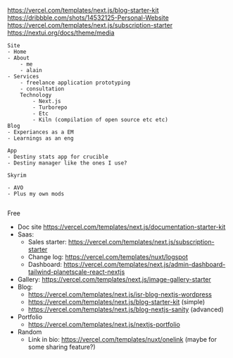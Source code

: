 https://vercel.com/templates/next.js/blog-starter-kit
https://dribbble.com/shots/14532125-Personal-Website
https://vercel.com/templates/next.js/subscription-starter
https://nextui.org/docs/theme/media

```
Site
- Home
- About
    - me
    - alain
- Services
    - freelance application prototyping
    - consultation
    Technology
        - Next.js
        - Turborepo
        - Etc
        - Kiln (compilation of open source etc etc)
Blog
- Experiances as a EM
- Learnings as an eng

App
- Destiny stats app for crucible
- Destiny manager like the ones I use?

Skyrim

- AVO 
- Plus my own mods


```


Free
- Doc site https://vercel.com/templates/next.js/documentation-starter-kit
- Saas: 
    - Sales starter: https://vercel.com/templates/next.js/subscription-starter
    - Change log: https://vercel.com/templates/nuxt/logspot
    - Dashboard: https://vercel.com/templates/next.js/admin-dashboard-tailwind-planetscale-react-nextjs
- Gallery: https://vercel.com/templates/next.js/image-gallery-starter
- Blog:
    - https://vercel.com/templates/next.js/isr-blog-nextjs-wordpress
    - https://vercel.com/templates/next.js/blog-starter-kit (simple)
    - https://vercel.com/templates/next.js/blog-nextjs-sanity (advanced)
- Portfolio
    - https://vercel.com/templates/next.js/nextjs-portfolio
- Random
    - Link in bio: https://vercel.com/templates/nuxt/onelink (maybe for some sharing feature?)
